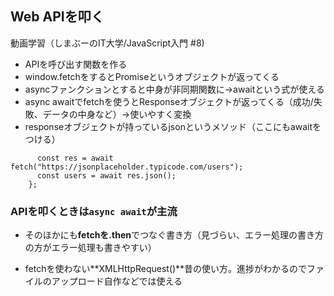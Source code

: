 ## Web APIを叩く
動画学習（しまぶーのIT大学/JavaScript入門 #8)

- APIを呼び出す関数を作る
- window.fetchをするとPromiseというオブジェクトが返ってくる
- asyncファンクションとすると中身が非同期関数に→awaitという式が使える
- async awaitでfetchを使うとResponseオブジェクトが返ってくる（成功/失敗、データの中身など）→使いやすく変換
- responseオブジェクトが持っているjsonというメソッド（ここにもawaitをつける）

``` async fucntion callApi() {
      const res = await fetch("https://jsonplaceholder.typicode.com/users");
      const users = await res.json();
    }; 
```
    
    
### APIを叩くときは`async await`が主流

- そのほかにも**fetchを.then**でつなぐ書き方（見づらい、エラー処理の書き方の方がエラー処理も書きやすい）

- fetchを使わない**XMLHttpRequest()**昔の使い方。進捗がわかるのでファイルのアップロード自作などでは使える
